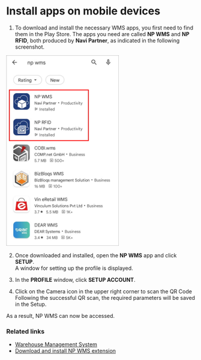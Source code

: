 # Install apps on mobile devices

1. To download and install the necessary WMS apps, you first need to find them in the Play Store. The apps you need are called **NP WMS** and **NP RFID**, both produced by **Navi Partner**, as indicated in the following screenshot.           

<img src="../images/npwms-play-store.jpg" width="300">


2. Once downloaded and installed, open the **NP WMS** app and click **SETUP**.         
   A window for setting up the profile is displayed.

3. In the **PROFILE** window, click **SETUP ACCOUNT**.

4. Click on the Camera icon in the upper right corner to scan the QR Code              
   Following the successful QR scan, the required parameters will be saved in the Setup.

As a result, NP WMS can now be accessed.

### Related links

- [Warehouse Management System](/Documentation/public/wms/intro)
- [Download and install NP WMS extension](/Documentation/public/wms/howto/Install-NP-WMS)